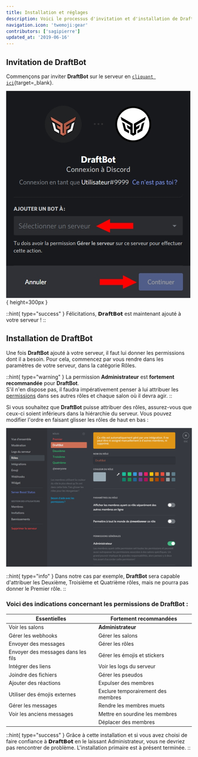 ```yaml
---
title: Installation et réglages
description: Voici le processus d'invitation et d'installation de DraftBot.
navigation.icon: 'twemoji:gear'
contributors: ['sagipierre']
updated_at: '2019-06-16'
---
```


## Invitation de DraftBot

Commençons par inviter **DraftBot** sur le serveur en [`cliquant ici`](https://www.draftbot.fr/invite){target=_blank}.

![Connectez-vous si nécessaire puis choisissez votre serveur. Enfin, cliquez sur « Autoriser ».](/.assets/installation/add.jpg){ height=300px }

::hint{ type="success" }
Félicitations, 𝗗𝗿𝗮𝗳𝘁𝗕𝗼𝘁 est maintenant ajouté à votre serveur !
::

## Installation de DraftBot

Une fois **DraftBot** ajouté à votre serveur, il faut lui donner les permissions dont il a besoin. Pour cela, commencez par vous rendre dans les paramètres de votre serveur, dans la catégorie Rôles.

::hint{ type="warning" }
La permission **Administrateur**  est **fortement recommandée** pour **DraftBot**.\
S'il n'en dispose pas, il faudra impérativement penser à lui attribuer les [permissions](#voici-des-indications-concernant-les-permissions-de-draftbot) dans ses autres rôles et chaque salon où il devra agir.
::

Si vous souhaitez que **DraftBot** puisse attribuer des rôles, assurez-vous que ceux-ci soient inférieurs dans la hiérarchie du serveur. Vous pouvez modifier l'ordre en faisant glisser les rôles de haut en bas :

![DraftBot est positionné en dessous du rôle Premier dans la hiérarchie des rôles.](/.assets/installation/hierarchy.jpg)

::hint{ type="info" }
Dans notre cas par exemple, **DraftBot** sera capable d'attribuer les Deuxième, Troisième et Quatrième rôles, mais ne pourra pas donner le Premier rôle.
::

### Voici des indications concernant les permissions de DraftBot :

|            Essentielles            |       Fortement recommandées       |
| ---------------------------------- | ---------------------------------- |
|           Voir les salons          |         **Administrateur**         |
|         Gérer les webhooks         |          Gérer les salons          |
|        Envoyer des messages        |           Gérer les rôles          |
| Envoyer des messages dans les fils |    Gérer les émojis et stickers    |
|         Intégrer des liens         |      Voir les logs du serveur      |
|        Joindre des fichiers        |          Gérer les pseudos         |
|        Ajouter des réactions       |        Expulser des membres        |
|    Utiliser des émojis externes    | Exclure temporairement des membres |
|         Gérer les messages         |      Rendre les membres muets      |
|      Voir les anciens messages     |   Mettre en sourdine les membres   |
|                                    |        Déplacer des membres        |

::hint{ type="success" }
Grâce à cette installation et si vous avez choisi de faire confiance à 𝗗𝗿𝗮𝗳𝘁𝗕𝗼𝘁 en le laissant Administrateur, vous ne devriez pas rencontrer de problème. L'installation primaire est à présent terminée.
::

